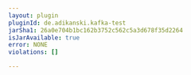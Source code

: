 ```yaml
---
layout: plugin
pluginId: de.adikanski.kafka-test
jarSha1: 26a0e704b1bc162b3752c562c5a3d678f35d2264
isJarAvailable: true
error: NONE
violations: []

---
```

